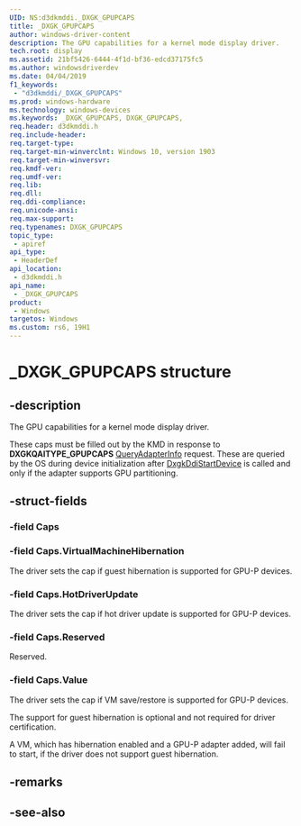 ```yaml
---
UID: NS:d3dkmddi._DXGK_GPUPCAPS
title: _DXGK_GPUPCAPS
author: windows-driver-content
description: The GPU capabilities for a kernel mode display driver.
tech.root: display
ms.assetid: 21bf5426-6444-4f1d-bf36-edcd37175fc5
ms.author: windowsdriverdev
ms.date: 04/04/2019
f1_keywords:
 - "d3dkmddi/_DXGK_GPUPCAPS"
ms.prod: windows-hardware
ms.technology: windows-devices
ms.keywords: _DXGK_GPUPCAPS, DXGK_GPUPCAPS, 
req.header: d3dkmddi.h
req.include-header:
req.target-type:
req.target-min-winverclnt: Windows 10, version 1903
req.target-min-winversvr:
req.kmdf-ver:
req.umdf-ver:
req.lib:
req.dll:
req.ddi-compliance:
req.unicode-ansi:
req.max-support:
req.typenames: DXGK_GPUPCAPS
topic_type: 
 - apiref
api_type: 
 - HeaderDef
api_location: 
 - d3dkmddi.h
api_name: 
 - _DXGK_GPUPCAPS
product: 
 - Windows
targetos: Windows
ms.custom: rs6, 19H1
---
```


# _DXGK_GPUPCAPS structure

## -description

The GPU capabilities for a kernel mode display driver.

These caps must be filled out by the KMD in response to **DXGKQAITYPE_GPUPCAPS** [QueryAdapterInfo](ne-d3dkmddi-_dxgk_queryadapterinfotype.md) request. These are queried by the OS during device initialization after [DxgkDdiStartDevice](../dispmprt/nc-dispmprt-dxgkddi_start_device.md) is called and only if the adapter supports GPU partitioning.

## -struct-fields

### -field Caps
 
### -field Caps.VirtualMachineHibernation

The driver sets the cap if guest hibernation is supported for GPU-P devices.

### -field Caps.HotDriverUpdate

The driver sets the cap if hot driver update is supported for GPU-P devices.

### -field Caps.Reserved

Reserved.

### -field Caps.Value

The driver sets the cap if VM save/restore is supported for GPU-P devices.

The support for guest hibernation is optional and not required for driver certification.

A VM, which has hibernation enabled and a GPU-P adapter added, will fail to start, if the driver does not support guest hibernation.


## -remarks

## -see-also
